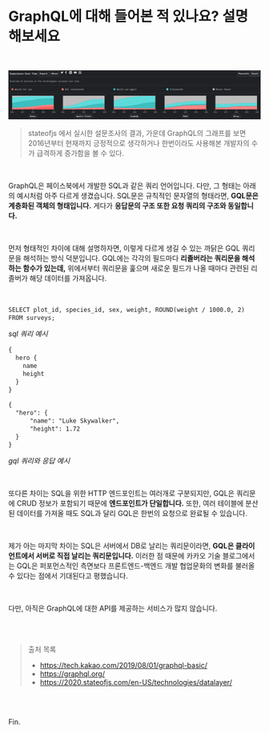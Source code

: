 # GraphQL에 대해 들어본 적 있나요? 설명해보세요

<br>

![image-20210708231134941](hogeun.assets/image-20210708231134941.png)

> stateofjs 에서 실시한 설문조사의 결과, 가운데 GraphQL의 그래프를 보면 2016년부터 현재까지 긍정적으로 생각하거나 한번이라도 사용해본 개발자의 수가 급격하게 증가함을 볼 수 있다.

<br>

GraphQL은 페이스북에서 개발한 SQL과 같은 쿼리 언어입니다. 다만, 그 형태는 아래의 예시처럼 아주 다르게 생겼습니다. SQL문은 규칙적인 문자열의 형태라면, **GQL문은 계층화된 객체의 형태입니다.** 게다가 **응답문의 구조 또한 요청 쿼리의 구조와 동일합니다.**

<br>

먼저 형태적인 차이에 대해 설명하자면, 이렇게 다르게 생길 수 있는 까닭은 GQL 쿼리문을 해석하는 방식 덕분입니다. GQL에는 각각의 필드마다 **리졸버라는 쿼리문을 해석하는 함수가 있는데,** 위에서부터 쿼리문을 훑으며 새로운 필드가 나올 때마다 관련된 리졸버가 해당 데이터를 가져옵니다.

<br>

```
SELECT plot_id, species_id, sex, weight, ROUND(weight / 1000.0, 2) FROM surveys;
```

*sql 쿼리 예시*

```
{
  hero {
    name
    height
  }
}
```

```
{
  "hero": {
      "name": "Luke Skywalker",
      "height": 1.72
  }
}
```

*gql 쿼리와 응답 예시*

<br>

또다른 차이는 SQL을 위한 HTTP 엔드포인트는 여러개로 구분되지만, GQL은 쿼리문에 CRUD 정보가 포함되기 때문에 **엔드포인트가 단일합니다.** 또한, 여러 테이블에 분산된 데이터를 가져올 때도 SQL과 달리 GQL은 한번의 요청으로 완료될 수 있습니다.

<br>

제가 아는 마지막 차이는 SQL은 서버에서 DB로 날리는 쿼리문이라면, **GQL은 클라이언트에서 서버로 직접 날리는 쿼리문입니다.** 이러한 점 때문에 카카오 기술 블로그에서는 GQL은 퍼포먼스적인 측면보다 프론트엔드-백엔드 개발 협업문화의 변화를 불러올 수 있다는 점에서 기대된다고 평했습니다.

<br>

다만, 아직은 GraphQL에 대한 API를 제공하는 서비스가 많지 않습니다.

<br><br>

> 출처 목록
>
> * https://tech.kakao.com/2019/08/01/graphql-basic/
> * https://graphql.org/
> * https://2020.stateofjs.com/en-US/technologies/datalayer/

<br><br>

Fin.